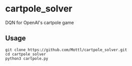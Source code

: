 # cartpole_solver
DQN for OpenAI's cartpole game

## Usage
    git clone https://github.com/Mottl/cartpole_solver.git
    cd cartpole_solver
    python3 cartpole.py
